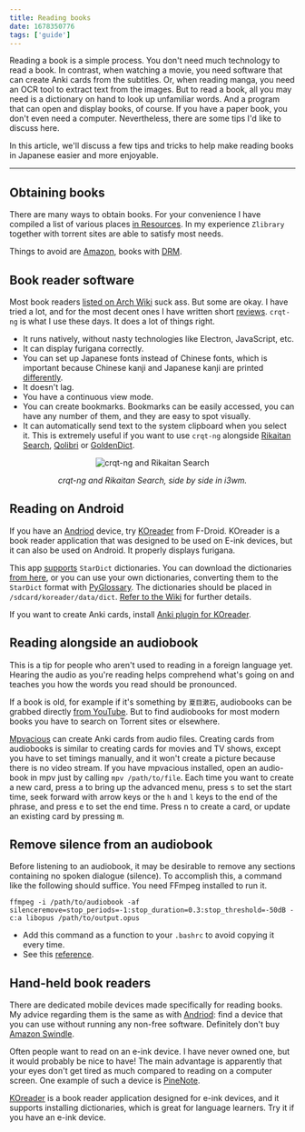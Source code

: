 ```yaml
---
title: Reading books
date: 1678350776
tags: ['guide']
---
```


Reading a book is a simple process.
You don't need much technology to read a book.
In contrast,
when watching a movie,
you need software that can create Anki cards from the subtitles.
Or,
when reading manga,
you need an OCR tool to extract text from the images.
But to read a book, all you may need is
a dictionary on hand to look up unfamiliar words.
And a program that can open and display books, of course.
If you have a paper book, you don't even need a computer.
Nevertheless, there are some tips I'd like to discuss here.

In this article, we'll discuss a few tips and tricks to help make
reading books in Japanese easier and more enjoyable.

****

## Obtaining books

There are many ways to obtain books.
For your convenience
I have compiled a list of various places [in Resources](resources.html#books).
In my experience `Zlibrary` together with torrent sites are able to satisfy most needs.

Things to avoid are [Amazon](https://stallman.org/amazon.html),
books with [DRM](https://drm.info/what-is-drm.en.html).

## Book reader software

Most book readers
[listed on Arch Wiki](https://wiki.archlinux.org/title/List_of_applications#Readers_and_viewers)
suck ass.
But some are okay.
I have tried a lot,
and for the most decent ones I have written short [reviews](resources.html#reading-ebooks).
`crqt-ng` is what I use these days.
It does a lot of things right.

* It runs natively, without nasty technologies like Electron, JavaScript, etc.
* It can display furigana correctly.
* You can set up Japanese fonts instead of Chinese fonts,
  which is important because Chinese kanji and Japanese kanji
  are printed [differently](japanese-fonts.html#chinese-glyphs).
* It doesn't lag.
* You have a continuous view mode.
* You can create bookmarks.
  Bookmarks can be easily accessed,
  you can have any number of them,
  and they are easy to spot visually.
* It can automatically send text to the system clipboard when you select it.
  This is extremely useful
  if you want to use `crqt-ng` alongside [Rikaitan Search](what-is-yomichan-search.html),
  [Qolibri](setting-up-qolibri.html#watch-clipboard)
  or [GoldenDict](setting-up-goldendict.html#enable-clipboard-scanning).

<p align="center"><img src="img/coolreader-yomichan.webp" alt="crqt-ng and Rikaitan Search"></p>
<p align="center"><i>crqt-ng and Rikaitan Search, side by side in i3wm.</i></p>

## Reading on Android

If you have an [Andriod](our-immersion-learning-toolset.html#android) device,
try [KOreader](https://f-droid.org/en/packages/org.koreader.launcher.fdroid/) from F-Droid.
KOreader is a book reader application
that was designed to be used on E-ink devices,
but it can also be used on Android.
It properly displays furigana.

This app [supports](https://github.com/koreader/koreader/wiki/Dictionary-support) `StarDict` dictionaries.
You can download the dictionaries
[from here](https://mega.nz/folder/rIIHhAxb#d6GV9ZNTj9gUEaQtfGluqg/folder/LYAmgLLI),
or you can use your own dictionaries,
converting them to the `StarDict` format
with [PyGlossary](https://github.com/ilius/pyglossary).
The dictionaries should be placed in `/sdcard/koreader/data/dict`.
[Refer to the Wiki](https://github.com/koreader/koreader/wiki/Dictionary-support)
for further details.

If you want to create Anki cards,
install [Anki plugin for KOreader](https://github.com/Ajatt-Tools/anki.koplugin).

## Reading alongside an audiobook

This is a tip for people who aren't used to reading in a foreign language yet.
Hearing the audio as you're reading helps comprehend what's going on
and teaches you how the words you read should be pronounced.

If a book is old,
for example if it's something by `夏目漱石`,
audiobooks can be grabbed directly [from YouTube](immersion-with-youtube.html#yt-dlp).
But to find audiobooks for most modern books
you have to search on Torrent sites or elsewhere.

[Mpvacious](mining-from-movies-and-tv-shows.html#mpvacious) can create Anki cards from audio files.
Creating cards from audiobooks is similar to creating cards for movies and TV shows,
except you have to set timings manually,
and it won't create a picture because there is no video stream.
If you have mpvacious installed, open an audio-book in mpv just by calling `mpv /path/to/file`.
Each time you want to create a new card,
press <kbd>a</kbd> to bring up the advanced menu,
press <kbd>s</kbd> to set the start time,
seek forward with arrow keys or the `h` and `l` keys to the end of the phrase,
and press <kbd>e</kbd> to set the end time.
Press <kbd>n</kbd> to create a card,
or update an existing card by pressing <kbd>m</kbd>.

## Remove silence from an audiobook

Before listening to an audiobook,
it may be desirable to remove any sections containing no spoken dialogue (silence).
To accomplish this, a command like the following should suffice.
You need FFmpeg installed to run it.

```
ffmpeg -i /path/to/audiobook -af silenceremove=stop_periods=-1:stop_duration=0.3:stop_threshold=-50dB -c:a libopus /path/to/output.opus
```

* Add this command as a function to your `.bashrc` to avoid copying it every time.
* See this [reference](http://underpop.online.fr/f/ffmpeg/help/silenceremove.htm.gz).

## Hand-held book readers

There are dedicated mobile devices made specifically for reading books.
My advice regarding them is the same as with [Andriod](our-immersion-learning-toolset.html#android):
find a device that you can use without running any non-free software.
Definitely don't buy [Amazon Swindle](should-i-buy-a-kindle-to-read-japanese-books.html).

Often people want to read on an e-ink device.
I have never owned one, but it would probably be nice to have!
The main advantage is apparently that your eyes don't get tired as much
compared to reading on a computer screen.
One example of such a device is [PineNote](https://wiki.pine64.org/wiki/PineNote).

[KOreader](resources.html#reading-ebooks)
is a book reader application designed for e-ink devices,
and it supports installing dictionaries,
which is great for language learners.
Try it if you have an e-ink device.
